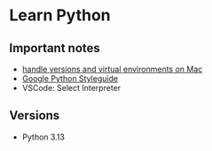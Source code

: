 # Learn Python

## Important notes

- [handle versions and virtual environments on Mac](https://medium.com/marvelous-mlops/the-rightway-to-install-python-on-a-mac-f3146d9d9a32)
- [Google Python Styleguide](https://google.github.io/styleguide/pyguide.html#316-naming)
- VSCode: Select Interpreter

## Versions

- Python 3.13
